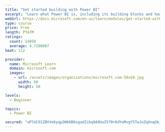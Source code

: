 ```yaml
---
title: "Get started building with Power BI"
excerpt: "Learn what Power BI is, including its building blocks and how they work together."
webUrl: https://docs.microsoft.com/en-us/learn/modules/get-started-with-power-bi/
type: course
price: Free
length: PT47M
ratings:
  count: 14850
  average: 4.7280807
heat: 112

provider:
  name: Microsoft Learn
  domain: microsoft.com
  images:
    - url: /assets/images/organizations/microsoft.com-50x50.jpg
      width: 50
      height: 50

levels:
  - Beginner

topics:
  - Power BI

secured: "uPlUCO1ZBVVe6yqp2WbKB6xgadZibq8A9UuI570+6dYoMvgY5TwJnZqXnqGbjvGZBNNwY/rhxySRZeZefXoSTfBzlqMj6Z9NoaQ7wZBBcUFZeZqxaRP8svaz9LCe+whNmieEluW/og1y9H/FIJ/YzPRu9AUVvyE1IGsANaWHPl95EtX2py7mSWPyh/jY2qmREBcyRoFGYD1n2rbywq+n8J08IZcAd9/vWGKeR5YT8koUTMrfXBlvTYtc3T2+v5XOTSDJcGXkif8i7OVg20kHOYaZq4nmozbjOLQvnuv8z0rgVjbj//eoaHOhhPaeN1KFR4gxqop7jVqETEtyls4bYVe+XuGf9jT45DgFAJc0X02KrLtChXe8W94tx6v2PQUn4GBsPJOeIMIFapKKoYleHw==;F2ly4me6A0hZiHNG/JmXDw=="
---
```


